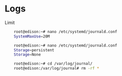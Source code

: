 # Logs

Limit 

```sh
    root@edison:~# nano /etc/systemd/journald.conf
    SystemMaxUse=20M
```

```sh
    root@edison:~# nano /etc/systemd/journald.conf
    Storage=persistent
    Storage=None
```

```sh
    root@edison:~# cd /var/log/journal/
    root@edison:/var/log/journal# rm -rf *
```


